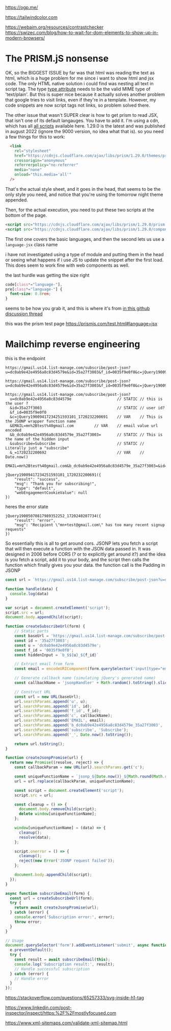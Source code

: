 https://ogp.me/

https://tailwindcolor.com

https://webaim.org/resources/contrastchecker
https://swizec.com/blog/how-to-wait-for-dom-elements-to-show-up-in-modern-browsers/

# The PRISM.jS nonsense
OK, so the BIGGEST ISSUE by far was that html was reading the text as html, which is a huge problem for me since i want to show html and jsx code. The only HTML native solution i could find was nesting all text in script tag. The type [type attribute](https://developer.mozilla.org/en-US/docs/Web/HTML/Element/script/type#any_other_value) needs to be the valid MIME type of 'text/plain'. But this is super nice because it actually solves another problem that google tries to visit links, even if they're in a template. However, my code snippets are now script tags not links, so problem solved there.

The other issue that wasn't SUPER clear is how to get prism to read JSX, that isn't one of its default langauges. You have to add it. I'm using a cdn, which has all [all scripts](https://cdnjs.com/libraries/prism/1.29.0) available here. 1.29.0 is the latest and was published in august 2022 (ignore the 9000 version, no idea what that is). so you need a few things for this to work:

```html
  <link
    rel="stylesheet"
    href="https://cdnjs.cloudflare.com/ajax/libs/prism/1.29.0/themes/prism-tomorrow.min.css" integrity="sha512-vswe+cgvic/XBoF1OcM/TeJ2FW0OofqAVdCZiEYkd6dwGXthvkSFWOoGGJgS2CW70VK5dQM5Oh+7ne47s74VTg=="
    crossorigin="anonymous"
    referrerpolicy="no-referrer"
    media="none"
    onload="this.media='all'"
  />
```
That's the actual style sheet, and it goes in the head, that seems to be the only style you need, and notice that you're using the tomorrow night theme appended.

Then, for the actual execution, you need to put these two scripts at the bottom of the page.
```html
<script src="https://cdnjs.cloudflare.com/ajax/libs/prism/1.29.0/prism.min.js" integrity="sha512-7Z9J3l1+EYfeaPKcGXu3MS/7T+w19WtKQY/n+xzmw4hZhJ9tyYmcUS+4QqAlzhicE5LAfMQSF3iFTK9bQdTxXg==" crossorigin="anonymous" referrerpolicy="no-referrer"></script>
<script src="https://cdnjs.cloudflare.com/ajax/libs/prism/1.29.0/components/prism-jsx.min.js" integrity="sha512-m3JYEI6gx5fh9jF10FjGoMzVKcV2N6nchcDcqPCdI1L3R2WQV7br2XVNR8iTLb2daOMRl3zldbcfT40xU2ntVw==" crossorigin="anonymous" referrerpolicy="no-referrer"></script>
```
The first one covers the basic languages, and then the second lets us use a `language-jsx` class name

i have not investigated using a type of module and putting them in the head or seeing what happens if i use JS to update the snippet after the first load. This does seem to work fine with web components as well.

the last hurdle was getting the size right

```css
code[class*="language-"],
pre[class*="language-"] {
  font-size: 0.8rem;
}
```
seems to be how you grab it, and this is where it's from [in this github discussion thread](https://github.com/orgs/PrismJS/discussions/2859)

this was the prism test page https://prismjs.com/test.html#language=jsx


# Mailchimp reverse engineering

this is the endpoint

```
https://gmail.us14.list-manage.com/subscribe/post-json?u=dc0ab9e42e4956a8c83d4579e&id=35a27f3003&f_id=0035f9e0f0&c=jQuery19009417234251593101_1720232200691&EMAIL=mn%2Btest%40gmail.com&b_dc0ab9e42e4956a8c83d4579e_35a27f3003=&subscribe=Subscribe&_=1720232200692

https://gmail.us14.list-manage.com/subscribe/post-json?u=dc0ab9e42e4956a8c83d4579e&id=35a27f3003&f_id=0035f9e0f0&c=jQuery19009417234251593101_1720232200691&EMAIL=mn%2Btest%40gmail.com&b_dc0ab9e42e4956a8c83d4579e_35a27f3003=&subscribe=Subscribe&_=1720232200693
```

```
https://gmail.us14.list-manage.com/subscribe/post-json?
  u=dc0ab9e42e4956a8c83d4579e                    // STATIC // this is the user ?
  &id=35a27f3003                                 // STATIC // user id?
  &f_id=0035f9e0f0
  &c=jQuery19009417234251593101_1720232200691    // VAR    // This is the JSONP wrapper function name
  &EMAIL=mn%2Btest%40gmail.com         // VAR    // email value url encoded
  &b_dc0ab9e42e4956a8c83d4579e_35a27f3003=       // STATIC // This is the name of the hidden input
  &subscribe=Subscribe                           // STATIC // Literally just a "subscribe"
  &_=1720232200692                               // VAR    // Date.now()
```

```
EMAIL=mn%2Btest%40gmail.com&b_dc0ab9e42e4956a8c83d4579e_35a27f3003=&id=35a27f3003&u=dc0ab9e42e4956a8c83d4579e&f_id=0035f9e0f0&subscribe=Subscribe&c=jsonpHandle&_=1720329408909
```

```
jQuery19009417234251593101_1720232200691({
    "result": "success",
    "msg": "Thank you for subscribing!",
    "type": "default",
    "webEngagementCookieValue": null
})
```

heres the error state

```
jQuery19005070817989352252_1720240207734({
    "result": "error",
    "msg": "Recipient \"mn+test@gmail.com\" has too many recent signup requests"
})
```

So essentially this is all to get around cors. JSONP lets you fetch a script that will then execute a function with the JSON data passed in. It was designed in 2006 before CORS (? or to explicitly get around it?) and the idea is you fetch a script, add it to your body, and the script then calls the function which finally gives you your data. the function call is the Padding in JSONP

```js
const url = `https://gmail.us14.list-manage.com/subscribe/post-json?u=dc0ab9e42e4956a8c83d4579e&id=35a27f3003&f_id=0035f9e0f0&c=handle&EMAIL=mostlyfocusedmike%40gmail.com&b_dc0ab9e42e4956a8c83d4579e_35a27f3003=&subscribe=Subscribe&_=${Date.now()}`

function handle(data) {
  console.log(data)
}

var script = document.createElement('script');
script.src = url;
document.body.appendChild(script);
```


```js
function createSubscribeUrl(form) {
    // Static parts
    const baseUrl = 'https://gmail.us14.list-manage.com/subscribe/post-json';
    const id = '35a27f3003';
    const u = 'dc0ab9e42e4956a8c83d4579e';
    const f_id = '0035f9e0f0';
    const hiddenInput = `b_$${u}_${f_id}`

    // Extract email from form
    const email = encodeURIComponent(form.querySelector('input[type="email"]').value);

    // Generate callback name (simulating jQuery's generated name)
    const callbackName = 'jsonpHandler' + Math.random().toString().slice(2, 17) + '_' + Date.now();

    // Construct URL
    const url = new URL(baseUrl);
    url.searchParams.append('u', u);
    url.searchParams.append('id', id);
    url.searchParams.append('f_id', f_id);
    url.searchParams.append('c', callbackName);
    url.searchParams.append('EMAIL', email);
    url.searchParams.append('b_dc0ab9e42e4956a8c83d4579e_35a27f3003', '');
    url.searchParams.append('subscribe', 'Subscribe');
    url.searchParams.append('_', Date.now().toString());

    return url.toString();
}
```



```js
function createJsonpPromise(url) {
  return new Promise((resolve, reject) => {
    const callbackParam = new URL(url).searchParams.get('c');

    const uniqueFunctionName = `jsonp_${Date.now()}_${Math.round(Math.random() * 1000000)}`;
    url = url.replace(callbackParam, uniqueFunctionName);

    const script = document.createElement('script');
    script.src = url;

    const cleanup = () => {
      document.body.removeChild(script);
      delete window[uniqueFunctionName];
    };

    window[uniqueFunctionName] = (data) => {
      cleanup();
      resolve(data);
    };

    script.onerror = () => {
      cleanup();
      reject(new Error('JSONP request failed'));
    };

    document.body.appendChild(script);
  });
}

async function subscribeEmail(form) {
  const url = createSubscribeUrl(form);
  try {
    return await createJsonpPromise(url);
  } catch (error) {
    console.error('Subscription error:', error);
    throw error;
  }
}

// Usage
document.querySelector('form').addEventListener('submit', async function(e) {
  e.preventDefault();
  try {
    const result = await subscribeEmail(this);
    console.log('Subscription result:', result);
    // Handle successful subscription
  } catch (error) {
    // Handle error
  }
});
```


https://stackoverflow.com/questions/65257333/svg-inside-h1-tag

https://www.linkedin.com/post-inspector/inspect/https:%2F%2Fmostlyfocused.com

https://www.xml-sitemaps.com/validate-xml-sitemap.html